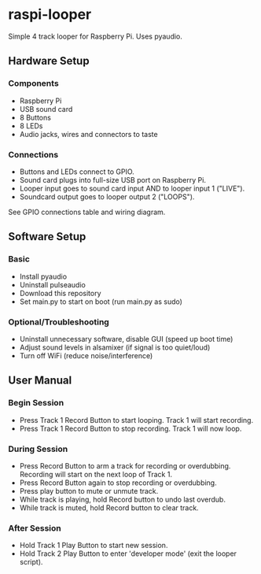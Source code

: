 # raspi-looper
Simple 4 track looper for Raspberry Pi. Uses pyaudio.

## Hardware Setup
### Components
- Raspberry Pi
- USB sound card
- 8 Buttons
- 8 LEDs
- Audio jacks, wires and connectors to taste

### Connections
- Buttons and LEDs connect to GPIO.
- Sound card plugs into full-size USB port on Raspberry Pi.
- Looper input goes to sound card input AND to looper input 1 ("LIVE").
- Soundcard output goes to looper output 2 ("LOOPS").

See GPIO connections table and wiring diagram.

## Software Setup
### Basic
- Install pyaudio
- Uninstall pulseaudio
- Download this repository
- Set main.py to start on boot (run main.py as sudo)

### Optional/Troubleshooting
- Uninstall unnecessary software, disable GUI (speed up boot time)
- Adjust sound levels in alsamixer (if signal is too quiet/loud)
- Turn off WiFi (reduce noise/interference)

## User Manual
### Begin Session
- Press Track 1 Record Button to start looping. Track 1 will start recording.
- Press Track 1 Record Button to stop recording. Track 1 will now loop.

### During Session
- Press Record Button to arm a track for recording or overdubbing. Recording will start on the next loop of Track 1.
- Press Record Button again to stop recording or overdubbing.
- Press play button to mute or unmute track.
- While track is playing, hold Record button to undo last overdub.
- While track is muted, hold Record button to clear track.

### After Session
- Hold Track 1 Play Button to start new session.
- Hold Track 2 Play Button to enter 'developer mode' (exit the looper script).
